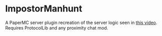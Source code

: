 # ImpostorManhunt
A PaperMC server plugin recreation of the server logic seen in [this video](https://www.youtube.com/watch?v=z83Imf8yNuk). Requires ProtocolLib and any proximity chat mod.
